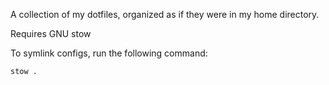 A collection of my dotfiles, organized as if they were in my home directory.

Requires GNU stow

To symlink configs, run the following command:
```
stow .
```
